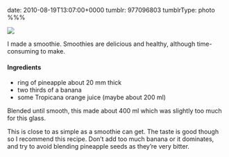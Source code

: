 date: 2010-08-19T13:07:00+0000
tumblr: 977096803
tumblrType: photo
%%%

![](tumblr_l7ehsuVMJY1qbnvjco1_1280.jpg)

I made a smoothie. Smoothies are delicious and healthy, although time-consuming to make. 

#### Ingredients

- ring of pineapple about 20 mm thick
- two thirds of a banana
- some Tropicana orange juice (maybe about 200 ml)

Blended until smooth, this made about 400 ml which was slightly too much for this glass. 

This is close to as simple as a smoothie can get. The taste is good though so I recommend this recipe. Don’t add too much banana or it dominates, and try to avoid blending pineapple seeds as they’re very bitter. 
